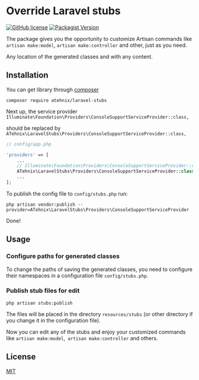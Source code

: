 # Override Laravel stubs
[![GitHub license](https://img.shields.io/badge/license-MIT-blue.svg)](LICENSE)
[![Packagist Version](https://img.shields.io/packagist/v/atehnix/laravel-stubs.svg)](https://packagist.org/packages/atehnix/laravel-stubs)

The package gives you the opportunity to customize Artisan commands like `artisan make:model`, `artisan make:controller` and other, just as you need. 

Any location of the generated classes and with any content.

## Installation

You can get library through [composer](https://getcomposer.org/)

```
composer require atehnix/laravel-stubs
```

Next up, the service provider 
`Illuminate\Foundation\Providers\ConsoleSupportServiceProvider::class,` 

should be replaced by
`ATehnix\LaravelStubs\Providers\ConsoleSupportServiceProvider::class,`

```php
// config/app.php

'providers' => [
    ...
    // Illuminate\Foundation\Providers\ConsoleSupportServiceProvider::class,
    ATehnix\LaravelStubs\Providers\ConsoleSupportServiceProvider::class,
    ...
];
```

To publish the config file to `config/stubs.php` run:

```
php artisan vendor:publish --provider=ATehnix\LaravelStubs\Providers\ConsoleSupportServiceProvider
```

Done!


## Usage

### Configure paths for generated classes
To change the paths of saving the generated classes, you need to configure their namespaces in a configuration file `config/stubs.php`.

### Publish stub files for edit
```
php artisan stubs:publish
```

The files will be placed in the directory `resources/stubs` (or other directory if you change it in the configuration file).

Now you can edit any of the stubs and enjoy your customized commands like `artisan make:model`,` artisan make:controller` and others.


## License
[MIT](LICENSE)
